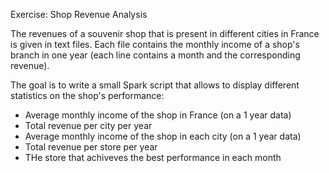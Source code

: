 Exercise: Shop Revenue Analysis

The revenues of a souvenir shop that is present in different cities in France is given in text files.
Each file contains the monthly income of a shop's branch in one year (each line contains a month and the corresponding revenue).

The goal is to write a small Spark script that allows to display different statistics on the shop's performance:
- Average monthly income of the shop in France (on a 1 year data)
- Total revenue per city per year
- Average monthly income of the shop in each city (on a 1 year data)
- Total revenue per store per year
- THe store that achiveves the best performance in each month